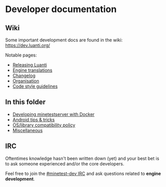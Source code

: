 # Developer documentation

## Wiki

Some important development docs are found in the wiki: https://dev.luanti.org/

Notable pages:

- [Releasing Luanti](https://dev.luanti.org/Releasing_Luanti)
- [Engine translations](https://dev.luanti.org/Translation#Maintaining_engine_translations)
- [Changelog](https://dev.luanti.org/Changelog)
- [Organisation](https://dev.luanti.org/Organisation)
- [Code style guidelines](https://dev.luanti.org/Code_style_guidelines)

## In this folder

- [Developing minetestserver with Docker](docker.md)
- [Android tips & tricks](android.md)
- [OS/library compatibility policy](os-compatibility.md)
- [Miscellaneous](misc.md)

## IRC

Oftentimes knowledge hasn't been written down (yet) and your best bet is to ask someone experienced and/or the core developers.

Feel free to join the [#minetest-dev IRC](https://wiki.luanti.org/IRC) and ask questions related to **engine development**.
